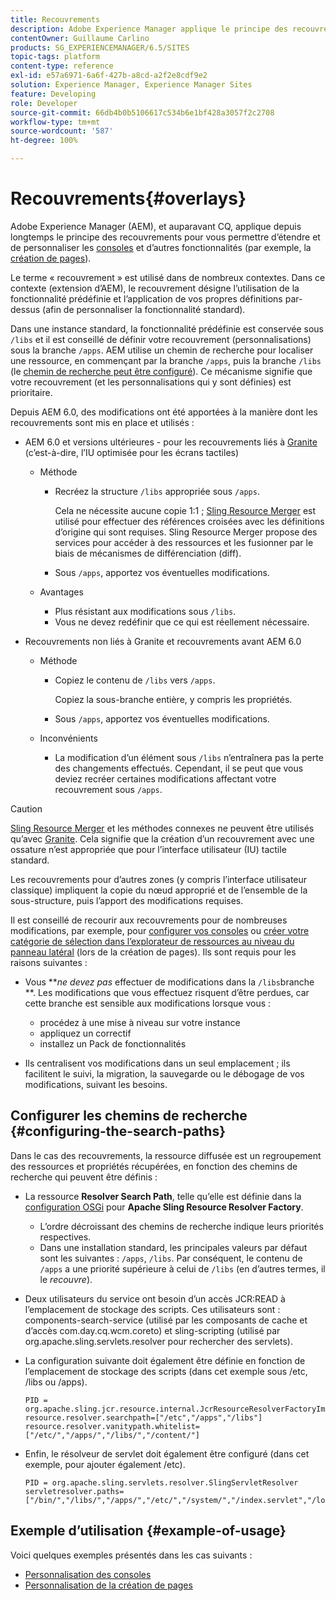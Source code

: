 ```yaml
---
title: Recouvrements
description: Adobe Experience Manager applique le principe des recouvrements pour vous permettre d’étendre et de personnaliser les consoles et d’autres fonctionnalités.
contentOwner: Guillaume Carlino
products: SG_EXPERIENCEMANAGER/6.5/SITES
topic-tags: platform
content-type: reference
exl-id: e57a6971-6a6f-427b-a8cd-a2f2e8cdf9e2
solution: Experience Manager, Experience Manager Sites
feature: Developing
role: Developer
source-git-commit: 66db4b0b5106617c534b6e1bf428a3057f2c2708
workflow-type: tm+mt
source-wordcount: '587'
ht-degree: 100%

---
```


# Recouvrements{#overlays}

Adobe Experience Manager (AEM), et auparavant CQ, applique depuis longtemps le principe des recouvrements pour vous permettre d’étendre et de personnaliser les [consoles](/help/sites-developing/customizing-consoles-touch.md) et d’autres fonctionnalités (par exemple, la [création de pages](/help/sites-developing/customizing-page-authoring-touch.md)).

Le terme « recouvrement » est utilisé dans de nombreux contextes. Dans ce contexte (extension d’AEM), le recouvrement désigne l’utilisation de la fonctionnalité prédéfinie et l’application de vos propres définitions par-dessus (afin de personnaliser la fonctionnalité standard).

Dans une instance standard, la fonctionnalité prédéfinie est conservée sous `/libs` et il est conseillé de définir votre recouvrement (personnalisations) sous la branche `/apps`. AEM utilise un chemin de recherche pour localiser une ressource, en commençant par la branche `/apps`, puis la branche `/libs` (le [chemin de recherche peut être configuré](#configuring-the-search-paths)). Ce mécanisme signifie que votre recouvrement (et les personnalisations qui y sont définies) est prioritaire.

Depuis AEM 6.0, des modifications ont été apportées à la manière dont les recouvrements sont mis en place et utilisés :

* AEM 6.0 et versions ultérieures - pour les recouvrements liés à [Granite](https://developer.adobe.com/experience-manager/reference-materials/6-5/granite-ui/api/jcr_root/libs/granite/ui/index.html) (c’est-à-dire, l’IU optimisée pour les écrans tactiles)

   * Méthode

      * Recréez la structure `/libs` appropriée sous `/apps`.

        Cela ne nécessite aucune copie 1:1 ; [Sling Resource Merger](/help/sites-developing/sling-resource-merger.md) est utilisé pour effectuer des références croisées avec les définitions d’origine qui sont requises. Sling Resource Merger propose des services pour accéder à des ressources et les fusionner par le biais de mécanismes de différenciation (diff).

      * Sous `/apps`, apportez vos éventuelles modifications.

   * Avantages

      * Plus résistant aux modifications sous `/libs`.
      * Vous ne devez redéfinir que ce qui est réellement nécessaire.

* Recouvrements non liés à Granite et recouvrements avant AEM 6.0

   * Méthode

      * Copiez le contenu de `/libs` vers `/apps`.

        Copiez la sous-branche entière, y compris les propriétés.

      * Sous `/apps`, apportez vos éventuelles modifications.

   * Inconvénients

      * La modification d’un élément sous `/libs` n’entraînera pas la perte des changements effectués. Cependant, il se peut que vous deviez recréer certaines modifications affectant votre recouvrement sous `/apps`.

>[!CAUTION]
>
>[Sling Resource Merger](/help/sites-developing/sling-resource-merger.md) et les méthodes connexes ne peuvent être utilisés qu’avec [Granite](https://developer.adobe.com/experience-manager/reference-materials/6-5/granite-ui/api/jcr_root/libs/granite/ui/index.html). Cela signifie que la création d’un recouvrement avec une ossature n’est appropriée que pour l’interface utilisateur (IU) tactile standard.
>
>Les recouvrements pour d’autres zones (y compris l’interface utilisateur classique) impliquent la copie du nœud approprié et de l’ensemble de la sous-structure, puis l’apport des modifications requises.

Il est conseillé de recourir aux recouvrements pour de nombreuses modifications, par exemple, pour [configurer vos consoles](/help/sites-developing/customizing-consoles-touch.md#create-a-custom-console) ou [créer votre catégorie de sélection dans l’explorateur de ressources au niveau du panneau latéral](/help/sites-developing/customizing-page-authoring-touch.md#add-new-selection-category-to-asset-browser) (lors de la création de pages). Ils sont requis pour les raisons suivantes :

* Vous ***ne devez pas* effectuer de modifications dans la `/libs`branche **.
Les modifications que vous effectuez risquent d’être perdues, car cette branche est sensible aux modifications lorsque vous :

   * procédez à une mise à niveau sur votre instance
   * appliquez un correctif
   * installez un Pack de fonctionnalités

* Ils centralisent vos modifications dans un seul emplacement ; ils facilitent le suivi, la migration, la sauvegarde ou le débogage de vos modifications, suivant les besoins.

## Configurer les chemins de recherche {#configuring-the-search-paths}

Dans le cas des recouvrements, la ressource diffusée est un regroupement des ressources et propriétés récupérées, en fonction des chemins de recherche qui peuvent être définis :

* La ressource **Resolver Search Path**, telle qu’elle est définie dans la [configuration OSGi](/help/sites-deploying/configuring-osgi.md) pour **Apache Sling Resource Resolver Factory**.

   * L’ordre décroissant des chemins de recherche indique leurs priorités respectives.
   * Dans une installation standard, les principales valeurs par défaut sont les suivantes : `/apps`, `/libs`. Par conséquent, le contenu de `/apps` a une priorité supérieure à celui de `/libs` (en d’autres termes, il le *recouvre*).

* Deux utilisateurs du service ont besoin d’un accès JCR:READ à l’emplacement de stockage des scripts. Ces utilisateurs sont : components-search-service (utilisé par les composants de cache et d’accès com.day.cq.wcm.coreto) et sling-scripting (utilisé par org.apache.sling.servlets.resolver pour rechercher des servlets).
* La configuration suivante doit également être définie en fonction de l’emplacement de stockage des scripts (dans cet exemple sous /etc, /libs ou /apps).

  ```
  PID = org.apache.sling.jcr.resource.internal.JcrResourceResolverFactoryImpl
  resource.resolver.searchpath=["/etc","/apps","/libs"]
  resource.resolver.vanitypath.whitelist=["/etc/","/apps/","/libs/","/content/"]
  ```

* Enfin, le résolveur de servlet doit également être configuré (dans cet exemple, pour ajouter également /etc).

  ```
  PID = org.apache.sling.servlets.resolver.SlingServletResolver
  servletresolver.paths=["/bin/","/libs/","/apps/","/etc/","/system/","/index.servlet","/login.servlet","/services/"]
  ```

## Exemple d’utilisation {#example-of-usage}

Voici quelques exemples présentés dans les cas suivants :

* [Personnalisation des consoles](/help/sites-developing/customizing-consoles-touch.md)
* [Personnalisation de la création de pages](/help/sites-developing/customizing-page-authoring-touch.md)
